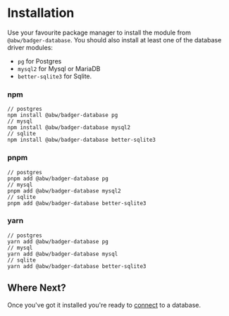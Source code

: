 # Installation

Use your favourite package manager to install the module
from `@abw/badger-database`.  You should also install
at least one of the database driver modules:

* `pg` for Postgres
* `mysql2` for Mysql or MariaDB
* `better-sqlite3` for Sqlite.

### npm

    // postgres
    npm install @abw/badger-database pg
    // mysql
    npm install @abw/badger-database mysql2
    // sqlite
    npm install @abw/badger-database better-sqlite3

### pnpm

    // postgres
    pnpm add @abw/badger-database pg
    // mysql
    pnpm add @abw/badger-database mysql2
    // sqlite
    pnpm add @abw/badger-database better-sqlite3

### yarn

    // postgres
    yarn add @abw/badger-database pg
    // mysql
    yarn add @abw/badger-database mysql
    // sqlite
    yarn add @abw/badger-database better-sqlite3

## Where Next?

Once you've got it installed you're ready to [connect](manual/connecting.html)
to a database.